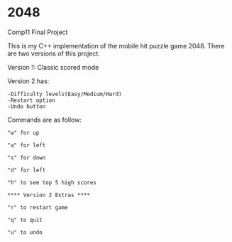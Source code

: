 # 2048
Comp11 Final Project

This is my C++ implementation of the mobile hit puzzle game 2048. There are two versions of this project.

Version 1:
Classic scored mode

Version 2 has:

    -Difficulty levels(Easy/Medium/Hard)
    -Restart option
    -Undo button

Commands are as follow:

    "w" for up

    "a" for left

    "s" for down

    "d" for left

    "h" to see top 5 high scores

    **** Version 2 Extras ****

    "r" to restart game

    "q" to quit

    "u" to undo

